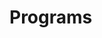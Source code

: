 # Programs





















































































































































































































































